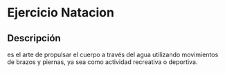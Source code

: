# Ejercicio Natacion

## Descripción
es el arte de propulsar el cuerpo a través del agua utilizando movimientos de brazos y piernas, ya sea como actividad recreativa o deportiva. 